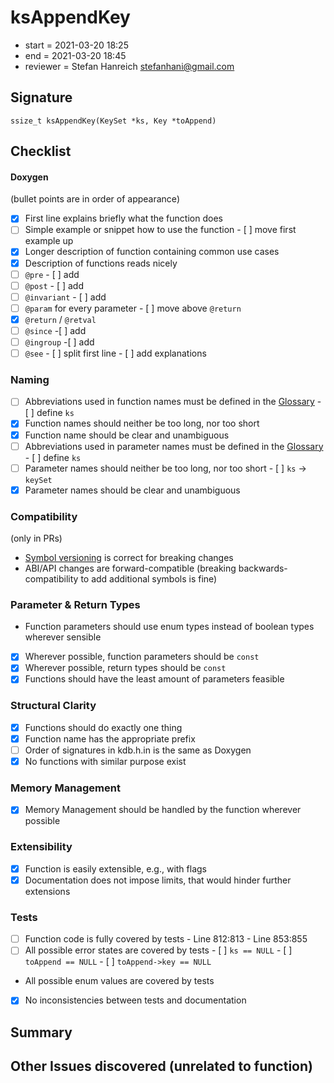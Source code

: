 # ksAppendKey

- start = 2021-03-20 18:25
- end = 2021-03-20 18:45
- reviewer = Stefan Hanreich <stefanhani@gmail.com>

## Signature

`ssize_t ksAppendKey(KeySet *ks, Key *toAppend)`

## Checklist

#### Doxygen

(bullet points are in order of appearance)

- [x] First line explains briefly what the function does
- [ ] Simple example or snippet how to use the function - [ ] move first example up
- [x] Longer description of function containing common use cases
- [x] Description of functions reads nicely
- [ ] `@pre` - [ ] add
- [ ] `@post` - [ ] add
- [ ] `@invariant` - [ ] add
- [ ] `@param` for every parameter - [ ] move above `@return`
- [x] `@return` / `@retval`
- [ ] `@since` -[ ] add
- [ ] `@ingroup` -[ ] add
- [ ] `@see` - [ ] split first line - [ ] add explanations

### Naming

- [ ] Abbreviations used in function names must be defined in the
      [Glossary](/doc/help/elektra-glossary.md) - [ ] define `ks`
- [x] Function names should neither be too long, nor too short
- [x] Function name should be clear and unambiguous
- [ ] Abbreviations used in parameter names must be defined in the
      [Glossary](/doc/help/elektra-glossary.md) - [ ] define `ks`
- [ ] Parameter names should neither be too long, nor too short - [ ] `ks` -> `keySet`
- [x] Parameter names should be clear and unambiguous

### Compatibility

(only in PRs)

- [Symbol versioning](/doc/dev/symbol-versioning.md)
  is correct for breaking changes
- ABI/API changes are forward-compatible (breaking backwards-compatibility
  to add additional symbols is fine)

### Parameter & Return Types

- Function parameters should use enum types instead of boolean types
  wherever sensible
- [x] Wherever possible, function parameters should be `const`
- [x] Wherever possible, return types should be `const`
- [x] Functions should have the least amount of parameters feasible

### Structural Clarity

- [x] Functions should do exactly one thing
- [x] Function name has the appropriate prefix
- [ ] Order of signatures in kdb.h.in is the same as Doxygen
- [x] No functions with similar purpose exist

### Memory Management

- [x] Memory Management should be handled by the function wherever possible

### Extensibility

- [x] Function is easily extensible, e.g., with flags
- [x] Documentation does not impose limits, that would hinder further extensions

### Tests

- [ ] Function code is fully covered by tests - Line 812:813 - Line 853:855
- [ ] All possible error states are covered by tests - [ ] `ks == NULL` - [ ] `toAppend == NULL` - [ ] `toAppend->key == NULL`
- All possible enum values are covered by tests
- [x] No inconsistencies between tests and documentation

## Summary

## Other Issues discovered (unrelated to function)
